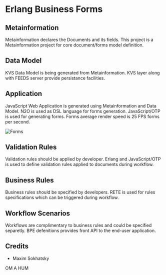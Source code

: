 Erlang Business Forms
=====================

Metainformation
---------------

Metainformation declares the Documents and its fields.
This project is a Metainformation project for core document/forms model definition.

Data Model
----------

KVS Data Model is being generated from Metainformation.
KVS layer along with FEEDS server provide persistance facilities.

Application
-----------

JavaScript Web Application is generated using Metainformation and Data Model.
N2O is used as DSL language for forms generation.
JavaScript/OTP is used for generating forms. Forms average render speed is 25 FPS forms per second.

![Forms](http://synrc.com/lj/Forms.png)


Validation Rules
----------------

Validation rules should be applied by developer.
Erlang and JavaScript/OTP is used to define validation
rules applied to documents during workflow.

Business Rules
--------------

Business rules should be specified by developers.
RETE is used for rules specifications which can be triggered during workflow.

Workflow Scenarios
------------------

Workflows are complimentary to business rules and could be specified separetly.
BPE defenitions provides front API to the end-user application.

Credits
-------

* Maxim Sokhatsky

OM A HUM
